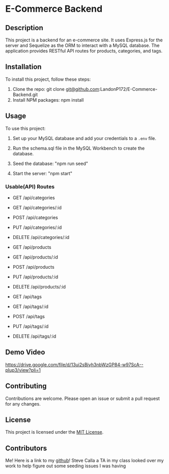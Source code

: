 # E-Commerce Backend

## Description
This project is a backend for an e-commerce site. It uses Express.js for the server and Sequelize as the ORM to interact with a MySQL database. The application provides RESTful API routes for products, categories, and tags.

## Installation
To install this project, follow these steps:
1. Clone the repo:
git clone git@github.com:LandonP172/E-Commerce-Backend.git
2. Install NPM packages:
npm install

## Usage
To use this project:

1. Set up your MySQL database and add your credentials to a `.env` file.

2. Run the schema.sql file in the MySQL Workbench to create the database.

3. Seed the database: "npm run seed"

4. Start the server: "npm start"

### Usable(API) Routes
- GET /api/categories
- GET /api/categories/:id
- POST /api/categories
- PUT /api/categories/:id
- DELETE /api/categories/:id

- GET /api/products
- GET /api/products/:id
- POST /api/products
- PUT /api/products/:id
- DELETE /api/products/:id

- GET /api/tags
- GET /api/tags/:id
- POST /api/tags
- PUT /api/tags/:id
- DELETE /api/tags/:id

## Demo Video
https://drive.google.com/file/d/13ui2sBjyh3nbWzGP84-w97ScA--pIup3/view?pli=1

## Contributing
Contributions are welcome. Please open an issue or submit a pull request for any changes.

## License
This project is licensed under the [MIT License](LICENSE).

## Contributors
Me! Here is a link to my [github](https://github.com/LandonP172 'My Github')!
Steve Calla a TA in my class looked over my work to help figure out some seeding issues I was having
